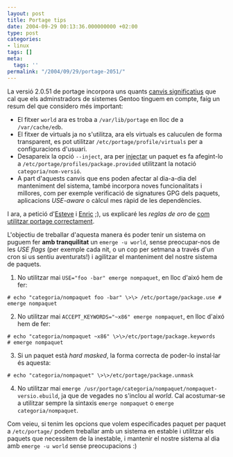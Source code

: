 ```yaml
---
layout: post
title: Portage tips
date: 2004-09-29 00:13:36.000000000 +02:00
type: post
categories:
- linux
tags: []
meta:
  tags: ''
permalink: "/2004/09/29/portage-2051/"
---
```

La versió 2.0.51 de portage incorpora uns quants [canvis significatius](http://dev.gentoo.org/~swift/portage.html) que cal que els adminstradors de sistemes Gentoo tinguem en compte, faig un resum del que considero més important:

- El fitxer `world` ara es troba a `/var/lib/portage` en lloc de a `/var/cache/edb`.
- El fitxer de virtuals ja no s'utilitza, ara els virtuals es caluculen de forma transparent, es pot utilitzar `/etc/portage/profile/virtuals` per a configuracions d'usuari.
- Desapareix la opció `--inject`, ara per <acronym title="fer creure a portage que està instal·lat">injectar</acronym> un paquet es fa afegint-lo a `/etc/portage/profiles/package.provided` utilitzant la notació `categoria/nom-versió`.
- A part d'aquests canvis que ens poden afectar al dia-a-dia del manteniment del sistema, també incorpora noves funcionalitats i millores, com per exemple verificació de signatures GPG dels paquets, aplicacions _USE-aware_ o càlcul mes ràpid de les dependències.

I ara, a petició d'[Esteve](http://esteve.tizos.net) i [Enric](http://www.epunix.net/) ;), us explicaré les _reglas de oro_ de [com utilitzar portage correctament](/blog/2004/07/19/27/).

L'objectiu de treballar d'aquesta manera és poder tenir un sistema on puguem fer **amb tranquilitat** un `emerge -u world`, sense preocupar-nos de les _USE flags_ (per exemple cada nit, o un cop per setmana a través d'un cron si us sentiu aventurats!) i agilitzar el manteniment del nostre sistema de paquets.

1) No utilitzar mai `USE="foo -bar" emerge nompaquet`, en lloc d'aixó hem de fer:

```
# echo "categoria/nompaquet foo -bar" \>\> /etc/portage/package.use # emerge nompaquet
```

2) No utilitzar mai `ACCEPT_KEYWORDS="~x86" emerge nompaquet`, en lloc d'aixó hem de fer:

```
# echo "categoria/nompaquet ~x86" \>\>/etc/portage/package.keywords
# emerge nompaquet
```

3) Si un paquet està _hard masked_, la forma correcta de poder-lo instal·lar és aquesta:

```
# echo "categoria/nompaquet" \>\>/etc/portage/package.unmask
```

4) No utilitzar mai `emerge /usr/portage/categoria/nompaquet/nompaquet-versio.ebuild`, ja que de vegades no s'inclou al _world_. Cal acostumar-se a utilitzar sempre la sintaxis `emerge nompaquet` o `emerge categoria/nompaquet`.

Com veieu, si tenim les opcions que volem especificades paquet per paquet a `/etc/portage/` podem treballar amb un sistema en estable i utilitzar els paquets que necessitem de la inestable, i mantenir el nostre sistema al dia amb `emerge -u world` sense preocupacions :)

